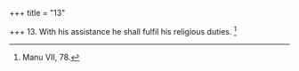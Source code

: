 +++
title = "13"

+++
13. With his assistance he shall fulfil his religious duties. [^13] 


[^13]:  Manu VII, 78.
